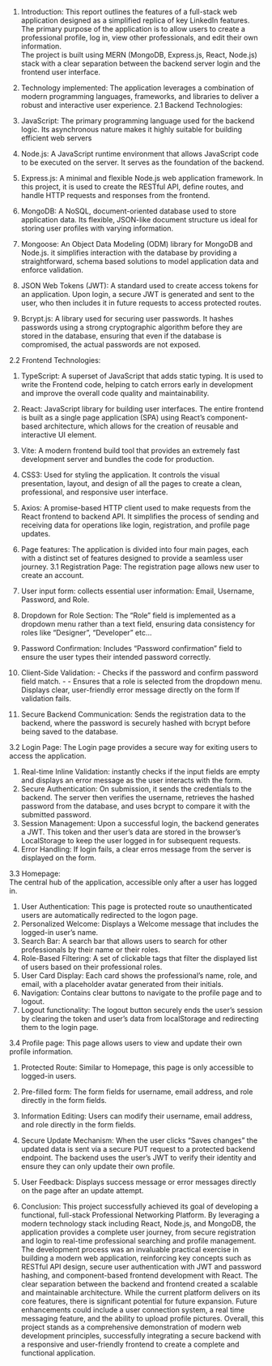 1. Introduction:
   This report outlines the features of a full-stack web application designed as a simplified
   replica of key LinkedIn features. The primary purpose of the application is to allow users
   to create a professional profile, log in, view other professionals, and edit their own
   information.  
   The project is built using MERN (MongoDB, Express.js, React, Node.js) stack with a clear
   separation between the backend server login and the frontend user interface.

2. Technology implemented:
   The application leverages a combination of modern programming languages,
   frameworks, and libraries to deliver a robust and interactive user experience.
   2.1 Backend Technologies:
3. JavaScript: The primary programming language used for the backend logic. Its
   asynchronous nature makes it highly suitable for building efficient web servers
4. Node.js: A JavaScript runtime environment that allows JavaScript code to be
   executed on the server. It serves as the foundation of the backend.
5. Express.js: A minimal and flexible Node.js web application framework. In this
   project, it is used to create the RESTful API, define routes, and handle HTTP
   requests and responses from the frontend.
6. MongoDB: A NoSQL, document-oriented database used to store application data.
   Its flexible, JSON-like document structure us ideal for storing user profiles with
   varying information.
7. Mongoose: An Object Data Modeling (ODM) library for MongoDB and Node.js. it
   simplifies interaction with the database by providing a straightforward, schema
   based solutions to model application data and enforce validation.
8. JSON Web Tokens (JWT): A standard used to create access tokens for an
   application. Upon login, a secure JWT is generated and sent to the user, who then
   includes it in future requests to access protected routes.
9. Bcrypt.js: A library used for securing user passwords. It hashes passwords using
   a strong cryptographic algorithm before they are stored in the database, ensuring
   that even if the database is compromised, the actual passwords are not exposed.

2.2 Frontend Technologies:

1. TypeScript: A superset of JavaScript that adds static typing. It is used to write the
   Frontend code, helping to catch errors early in development and improve the
   overall code quality and maintainability.
2. React: JavaScript library for building user interfaces. The entire frontend is built as
   a single page application (SPA) using React’s component-based architecture,
   which allows for the creation of reusable and interactive UI element.
3. Vite: A modern frontend build tool that provides an extremely fast development
   server and bundles the code for production.
4. CSS3: Used for styling the application. It controls the visual presentation, layout,
   and design of all the pages to create a clean, professional, and responsive user
   interface.
5. Axios: A promise-based HTTP client used to make requests from the React
   frontend to backend API. It simplifies the process of sending and receiving data for
   operations like login, registration, and profile page updates.

6. Page features:
   The application is divided into four main pages, each with a distinct set of features
   designed to provide a seamless user journey.
   3.1 Registration Page:
   The registration page allows new user to create an account.
7. User input form: collects essential user information: Email, Username, Password,
   and Role.
8. Dropdown for Role Section: The “Role” field is implemented as a dropdown menu
   rather than a text field, ensuring data consistency for roles like “Designer”,
   “Developer” etc…
9. Password Confirmation: Includes “Password confirmation” field to ensure the user
   types their intended password correctly.
10. Client-Side Validation: -
    Checks if the password and confirm password field match. - -
    Ensures that a role is selected from the dropdown menu.
    Displays clear, user-friendly error message directly on the form If validation
    fails.
11. Secure Backend Communication: Sends the registration data to the backend,
    where the password is securely hashed with bcrypt before being saved to the
    database.

3.2 Login Page:
The Login page provides a secure way for exiting users to access the application.

1. Real-time Inline Validation: instantly checks if the input fields are empty and
   displays an error message as the user interacts with the form.
2. Secure Authentication: On submission, it sends the credentials to the backend.
   The server then verifies the username, retrieves the hashed password from the
   database, and uses bcrypt to compare it with the submitted password.
3. Session Management: Upon a successful login, the backend generates a JWT.
   This token and ther user’s data are stored in the browser’s LocalStorage to keep
   the user logged in for subsequent requests.
4. Error Handling: If login fails, a clear erros message from the server is displayed on
   the form.

3.3 Homepage:  
The central hub of the application, accessible only after a user has logged in.

1. User Authentication: This page is protected route so unauthenticated users are
   automatically redirected to the logon page.
2. Personalized Welcome: Displays a Welcome message that includes the logged-in
   user’s name.
3. Search Bar: A search bar that allows users to search for other professionals by
   their name or their roles.
4. Role-Based Filtering: A set of clickable tags that filter the displayed list of users
   based on their professional roles.
5. User Card Display: Each card shows the professional’s name, role, and email, with
   a placeholder avatar generated from their initials.
6. Navigation: Contains clear buttons to navigate to the profile page and to logout.
7. Logout functionality: The logout button securely ends the user’s session by
   clearing the token and user’s data from localStorage and redirecting them to the
   login page.

3.4 Profile page:
This page allows users to view and update their own profile information.

1. Protected Route: Similar to Homepage, this page is only accessible to logged-in
   users.
2. Pre-filled form: The form fields for username, email address, and role directly in
   the form fields.
3. Information Editing: Users can modify their username, email address, and role
   directly in the form fields.
4. Secure Update Mechanism: When the user clicks “Saves changes” the updated
   data is sent via a secure PUT request to a protected backend endpoint. The
   backend uses the user’s JWT to verify their identity and ensure they can only
   update their own profile.
5. User Feedback: Displays success message or error messages directly on the page
   after an update attempt.

6. Conclusion:
   This project successfully achieved its goal of developing a functional, full-stack
   Professional Networking Platform. By leveraging a modern technology stack including
   React, Node.js, and MongoDB, the application provides a complete user journey, from
   secure registration and login to real-time professional searching and profile management.
   The development process was an invaluable practical exercise in building a modern web
   application, reinforcing key concepts such as RESTful API design, secure user
   authentication with JWT and password hashing, and component-based frontend
   development with React. The clear separation between the backend and frontend created
   a scalable and maintainable architecture.
   While the current platform delivers on its core features, there is significant potential for
   future expansion. Future enhancements could include a user connection system, a real
   time messaging feature, and the ability to upload profile pictures.
   Overall, this project stands as a comprehensive demonstration of modern web
   development principles, successfully integrating a secure backend with a responsive and
   user-friendly frontend to create a complete and functional application.
